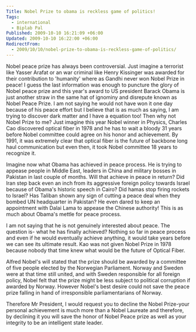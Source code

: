 ```yaml
---
Title: Nobel Prize to obama is reckless game of politics!
Tags:
  - international
  - Biplab Pal
Published: 2009-10-10 16:21:09 +06:00
Updated: 2009-10-10 16:22:00 +06:00
RedirectFrom:
  - 2009/10/10/nobel-prize-to-obama-is-reckless-game-of-politics/
---
```


Nobel peace prize has always been controversial. Just imagine a terrorist like Yasser Arafat or an war criminal like Henry Kissinger was awarded for their contribution to 'humanity' where as Gandhi never won Nobel Prize in peace! I guess the last information was enough to puncture the glory of Nobel peace prize and this year's award to US president Barack Obama is just another straw in the same hat of ignominy and disrepute known as Nobel Peace Prize. I am not saying he would not have won it one day because of his peace effort but I believe that is as much as saying, I am trying to discover dark matter and I have a equation too! Then why not Nobel Prize to me? Just imagine this year Nobel winner in Physics, Charles Cao discovered optical fiber in 1978 and he has to wait a bloody 31 years before Nobel committee could agree on his honor and achievement. By 1991, it was extremely clear that optical fiber is the future of backbone long haul communication but even then, it took Nobel committee 18 years to recognize it.

Imagine now what Obama has achieved in peace process. He is trying to appease people in Middle East, leaders in China and military bosses in Pakistan in last couple of months. Will that achieve in peace in return? Did Iran step back even an inch from its aggressive foreign policy towards Israel because of Obama's historic speech in Cairo? Did hamas stop firing rockets to Israel? Has Taliban shown any sign of cutting a peace deal when they bombed UN headquarter in Pakistan? He even dared to keep an appointment with Dalai Lama to appease the Chinese authority! This is as much about Obama's mettle for peace process.

I am not saying that he is not genuinely interested about peace. The question is- what he has finally achieved? Nothing so far in peace process and even if he would eventually achieve anything, it would take years before we can see its ultimate result. Kao was not given Nobel Prize in 1978 because nobody that time knew what would be the future of Optical Fiber.

Alfred Nobel's will stated that the prize should be awarded by a committee of five people elected by the Norwegian Parliament. Norway and Sweden were at that time still united, and with Sweden responsible for all foreign policy, Nobel felt that the prize might be less subject to political corruption if awarded by Norway. However Nobel's best desire could not save the peace prize falling in hand of irresponsible parliamentarians of Norway.

Therefore Mr President, I would request you to decline the Nobel Prize-your personal achievement is much more than a Nobel Laureate and therefore, by declining it you will save the honor of Nobel Peace prize as well as your integrity to be an intelligent state leader.
